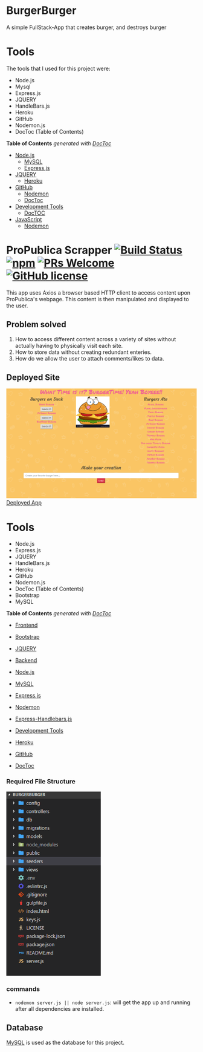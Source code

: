 # BurgerBurger
A simple FullStack-App that creates burger, and destroys burger


# Tools

The tools that I used for this project were:

- Node.js
- Mysql 
- Express.js
- JQUERY
- HandleBars.js
- Heroku
- GitHub
- Nodemon.js
- DocToc (Table of Contents)

<!-- START doctoc generated TOC please keep comment here to allow auto update -->
<!-- DON'T EDIT THIS SECTION, INSTEAD RE-RUN doctoc TO UPDATE -->
**Table of Contents**  *generated with [DocToc](https://github.com/thlorenz/doctoc)*

- [Node.js](#Node.js)
  - [MySQL](#MySQL)
  - [Express.js](#Express.js)
- [JQUERY](#Handlebars.js)
  - [Heroku](#Heroku)
- [GitHub](#GitHub)
  - [Nodemon](#Nodemon.js)
  - [DocToc](#DocToc)
- [Development Tools](#development-tools)
  - [DocTOC](#doctoc)
- [JavaScript](#javascript)
  - [Nodemon](#nodemon)





# ProPublica Scrapper [![Build Status](https://img.shields.io/travis/npm/npm/latest.svg?style=flat-square)](https://travis-ci.org/npm/npm) [![npm](https://img.shields.io/npm/v/npm.svg?style=flat-square)](https://www.npmjs.com/package/npm) [![PRs Welcome](https://img.shields.io/badge/PRs-welcome-brightgreen.svg?style=flat-square)](http://makeapullrequest.com) [![GitHub license](https://img.shields.io/badge/license-MIT-blue.svg?style=flat-square)](https://github.com/your/your-project/blob/master/LICENSE)
 This app uses Axios a browser based HTTP client to access
 content upon ProPublica's webpage. This content is then
 manipulated and displayed to the user.

## Problem solved
1. How to access different content across a variety of sites
  without actually having to physically visit each site.
2. How to store data without creating redundant enteries.
3. How do we allow the user to attach comments/likes to data.

## Deployed Site
![alt text](./public/Assets/img/burgertime2.PNG "Burger Burger App Picture")
[Deployed App](https://sleepy-dawn-98220.herokuapp.com/)

# Tools
- Node.js
- Express.js
- JQUERY
- HandleBars.js
- Heroku
- GitHub
- Nodemon.js
- DocToc (Table of Contents)
- Bootstrap
- MySQL

<!-- START doctoc generated TOC please keep comment here to allow auto update -->
<!-- DON'T EDIT THIS SECTION, INSTEAD RE-RUN doctoc TO UPDATE -->
**Table of Contents**  *generated with [DocToc](https://github.com/thlorenz/doctoc)*
- [Frontend](#Frontend)
 - [Bootstrap](https://getbootstrap.com/docs/4.0/getting-started/introduction/)
 - [JQUERY](https://jquery.com/)

- [Backend](#Backend)
 - [Node.js](https://nodejs.org/en/)
 - [MySQL](https://www.mysql.com/)
 - [Express.js](https://expressjs.com/)
 - [Nodemon](https://www.npmjs.com/package/nodemon)
 - [Express-Handlebars.js](https://www.npmjs.com/package/express-handlebars)

- [Development Tools](#development-tools)
 - [Heroku](https://www.heroku.com/)
 - [GitHub](https://github.com/JasonRobnson/BurgerBurger)
 - [DocToc](https://github.com/thlorenz/doctoc)

<!-- END doctoc generated TOC please keep comment here to allow auto update -->


### Required File Structure
![alt text](./public/Assets/img/fileStructure.PNG  "BurgerBurger FileStructure")


### commands

- `nodemon server.js || node server.js`: will get the app up and running after all dependencies are installed.

## Database
[MySQL](https://www.mysql.com/) is used as the database for this project. 




